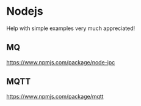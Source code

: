 # Nodejs

Help with simple examples very much appreciated!

## MQ

https://www.npmjs.com/package/node-ipc

## MQTT

https://www.npmjs.com/package/mqtt
